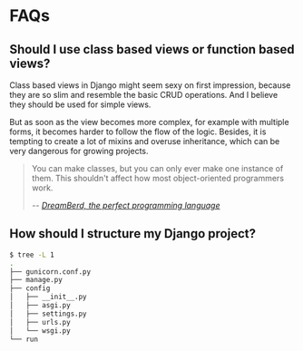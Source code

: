 # FAQs

## Should I use class based views or function based views?

Class based views in Django might seem sexy on first impression, because they are so slim and resemble the basic CRUD operations.
And I believe they should be used for simple views.

But as soon as the view becomes more complex, for example with multiple forms, it becomes harder to follow the flow of the logic.
Besides, it is tempting to create a lot of mixins and overuse inheritance, which can be very dangerous for growing projects.

> You can make classes, but you can only ever make one instance of them. This shouldn't affect how most object-oriented programmers work.
>
> -- *[DreamBerd, the perfect programming language](https://github.com/TodePond/DreamBerd?tab=readme-ov-file#classes)*

## How should I structure my Django project?

```bash
$ tree -L 1
.
├── gunicorn.conf.py
├── manage.py
├── config
│   ├── __init__.py
│   ├── asgi.py
│   ├── settings.py
│   ├── urls.py
│   └── wsgi.py
└── run
```
